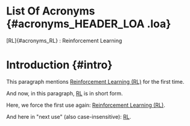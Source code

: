 # List Of Acronyms {#acronyms_HEADER_LOA .loa}

[RL]{#acronyms_RL}
:   Reinforcement Learning

# Introduction {#intro}

This paragraph mentions [Reinforcement Learning (RL)](#acronyms_RL) for the first time.

And now, in this paragraph, [RL](#acronyms_RL) is in short form.

Here, we force the first use again: [Reinforcement Learning (RL)](#acronyms_RL).

And here in "next use" (also case-insensitive): [RL](#acronyms_RL).
